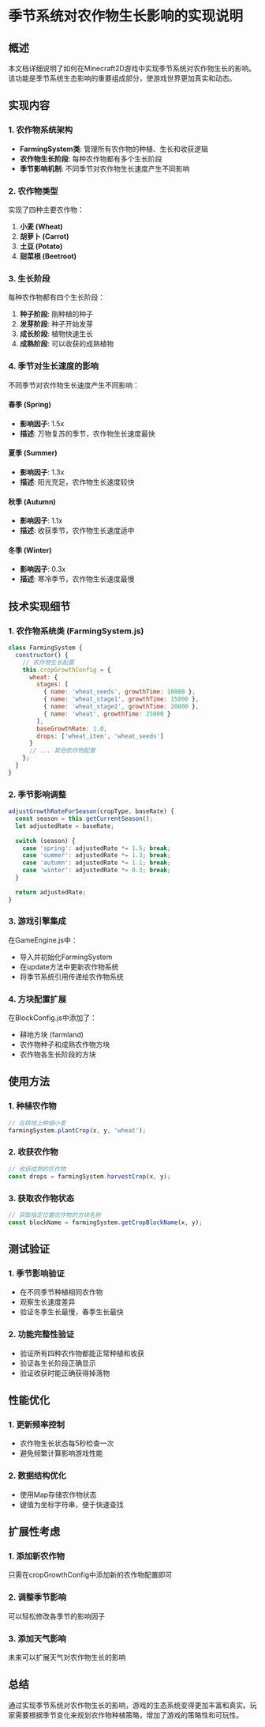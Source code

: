 # 季节系统对农作物生长影响的实现说明

## 概述
本文档详细说明了如何在Minecraft2D游戏中实现季节系统对农作物生长的影响。该功能是季节系统生态影响的重要组成部分，使游戏世界更加真实和动态。

## 实现内容

### 1. 农作物系统架构
- **FarmingSystem类**: 管理所有农作物的种植、生长和收获逻辑
- **农作物生长阶段**: 每种农作物都有多个生长阶段
- **季节影响机制**: 不同季节对农作物生长速度产生不同影响

### 2. 农作物类型
实现了四种主要农作物：
1. **小麦 (Wheat)**
2. **胡萝卜 (Carrot)**
3. **土豆 (Potato)**
4. **甜菜根 (Beetroot)**

### 3. 生长阶段
每种农作物都有四个生长阶段：
1. **种子阶段**: 刚种植的种子
2. **发芽阶段**: 种子开始发芽
3. **成长阶段**: 植物快速生长
4. **成熟阶段**: 可以收获的成熟植物

### 4. 季节对生长速度的影响
不同季节对农作物生长速度产生不同影响：

#### 春季 (Spring)
- **影响因子**: 1.5x
- **描述**: 万物复苏的季节，农作物生长速度最快

#### 夏季 (Summer)
- **影响因子**: 1.3x
- **描述**: 阳光充足，农作物生长速度较快

#### 秋季 (Autumn)
- **影响因子**: 1.1x
- **描述**: 收获季节，农作物生长速度适中

#### 冬季 (Winter)
- **影响因子**: 0.3x
- **描述**: 寒冷季节，农作物生长速度最慢

## 技术实现细节

### 1. 农作物系统类 (FarmingSystem.js)
```javascript
class FarmingSystem {
  constructor() {
    // 农作物生长配置
    this.cropGrowthConfig = {
      wheat: {
        stages: [
          { name: 'wheat_seeds', growthTime: 10000 },
          { name: 'wheat_stage1', growthTime: 15000 },
          { name: 'wheat_stage2', growthTime: 20000 },
          { name: 'wheat', growthTime: 25000 }
        ],
        baseGrowthRate: 1.0,
        drops: ['wheat_item', 'wheat_seeds']
      }
      // ... 其他农作物配置
    };
  }
}
```

### 2. 季节影响调整
```javascript
adjustGrowthRateForSeason(cropType, baseRate) {
  const season = this.getCurrentSeason();
  let adjustedRate = baseRate;
  
  switch (season) {
    case 'spring': adjustedRate *= 1.5; break;
    case 'summer': adjustedRate *= 1.3; break;
    case 'autumn': adjustedRate *= 1.1; break;
    case 'winter': adjustedRate *= 0.3; break;
  }
  
  return adjustedRate;
}
```

### 3. 游戏引擎集成
在GameEngine.js中：
- 导入并初始化FarmingSystem
- 在update方法中更新农作物系统
- 将季节系统引用传递给农作物系统

### 4. 方块配置扩展
在BlockConfig.js中添加了：
- 耕地方块 (farmland)
- 农作物种子和成熟农作物方块
- 农作物各生长阶段的方块

## 使用方法

### 1. 种植农作物
```javascript
// 在耕地上种植小麦
farmingSystem.plantCrop(x, y, 'wheat');
```

### 2. 收获农作物
```javascript
// 收获成熟的农作物
const drops = farmingSystem.harvestCrop(x, y);
```

### 3. 获取农作物状态
```javascript
// 获取指定位置农作物的方块名称
const blockName = farmingSystem.getCropBlockName(x, y);
```

## 测试验证

### 1. 季节影响验证
- 在不同季节种植相同农作物
- 观察生长速度差异
- 验证冬季生长最慢，春季生长最快

### 2. 功能完整性验证
- 验证所有四种农作物都能正常种植和收获
- 验证各生长阶段正确显示
- 验证收获时能正确获得掉落物

## 性能优化

### 1. 更新频率控制
- 农作物生长状态每5秒检查一次
- 避免频繁计算影响游戏性能

### 2. 数据结构优化
- 使用Map存储农作物状态
- 键值为坐标字符串，便于快速查找

## 扩展性考虑

### 1. 添加新农作物
只需在cropGrowthConfig中添加新的农作物配置即可

### 2. 调整季节影响
可以轻松修改各季节的影响因子

### 3. 添加天气影响
未来可以扩展天气对农作物生长的影响

## 总结
通过实现季节系统对农作物生长的影响，游戏的生态系统变得更加丰富和真实。玩家需要根据季节变化来规划农作物种植策略，增加了游戏的策略性和可玩性。